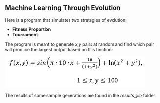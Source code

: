 ## Machine Learning Through Evolution

Here is a program that simulates two strategies of evolution:
- **Fitness Proportion**
- **Tournament**

The program is meant to generate *x*,*y* pairs at random and find which pair will produce the largest output based on this finction:

![f(x,y)=sin(pi*10*x+10/(1+(y^2)))+ln((x^2)+(y+2))](https://github.com/waynesburger/DataSciPrograms/blob/master/Project2/function.PNG)

The results of some sample generations are found in the *results_file* folder
